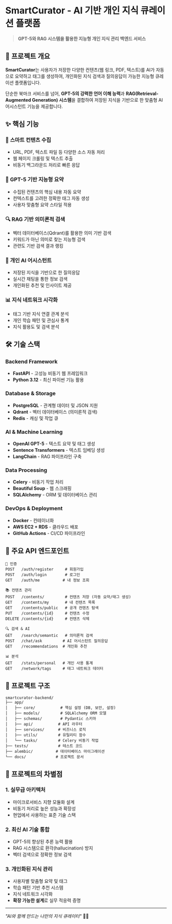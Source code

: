 # SmartCurator - AI 기반 개인 지식 큐레이션 플랫폼

> **GPT-5와 RAG 시스템을 활용한 지능형 개인 지식 관리 백엔드 서비스**

## 🎯 프로젝트 개요

**SmartCurator**는 사용자가 저장한 다양한 컨텐츠(웹 링크, PDF, 텍스트)를 AI가 자동으로 요약하고 태그를 생성하여, 개인화된 지식 검색과 질의응답이 가능한 지능형 큐레이션 플랫폼입니다.

단순한 북마크 서비스를 넘어, **GPT-5의 강력한 언어 이해 능력**과 **RAG(Retrieval-Augmented Generation) 시스템**을 결합하여 저장된 지식을 기반으로 한 맞춤형 AI 어시스턴트 기능을 제공합니다.

## ✨ 핵심 기능

### 📄 **스마트 컨텐츠 수집**
- URL, PDF, 텍스트 파일 등 다양한 소스 자동 처리
- 웹 페이지 크롤링 및 텍스트 추출
- 비동기 백그라운드 처리로 빠른 응답

### 🤖 **GPT-5 기반 지능형 요약**
- 수집된 컨텐츠의 핵심 내용 자동 요약
- 컨텍스트를 고려한 정확한 태그 자동 생성
- 사용자 맞춤형 요약 스타일 적용

### 🔍 **RAG 기반 의미론적 검색**
- 벡터 데이터베이스(Qdrant)를 활용한 의미 기반 검색
- 키워드가 아닌 의미로 찾는 지능형 검색
- 관련도 기반 검색 결과 랭킹

### 💬 **개인 AI 어시스턴트**
- 저장된 지식을 기반으로 한 질의응답
- 실시간 채팅을 통한 정보 검색
- 개인화된 추천 및 인사이트 제공

### 📊 **지식 네트워크 시각화**
- 태그 기반 지식 연결 관계 분석
- 개인 학습 패턴 및 관심사 통계
- 지식 활용도 및 검색 분석

## 🛠 기술 스택

### **Backend Framework**
- **FastAPI** - 고성능 비동기 웹 프레임워크
- **Python 3.12** - 최신 파이썬 기능 활용

### **Database & Storage**
- **PostgreSQL** - 관계형 데이터 및 JSON 지원
- **Qdrant** - 벡터 데이터베이스 (의미론적 검색)
- **Redis** - 캐싱 및 작업 큐

### **AI & Machine Learning**
- **OpenAI GPT-5** - 텍스트 요약 및 태그 생성
- **Sentence Transformers** - 텍스트 임베딩 생성
- **LangChain** - RAG 파이프라인 구축

### **Data Processing**
- **Celery** - 비동기 작업 처리
- **Beautiful Soup** - 웹 스크래핑
- **SQLAlchemy** - ORM 및 데이터베이스 관리

### **DevOps & Deployment**
- **Docker** - 컨테이너화
- **AWS EC2 + RDS** - 클라우드 배포
- **GitHub Actions** - CI/CD 파이프라인

## 🚀 주요 API 엔드포인트

```
🔐 인증
POST   /auth/register     # 회원가입
POST   /auth/login        # 로그인
GET    /auth/me          # 내 정보 조회

📚 컨텐츠 관리
POST   /contents/         # 컨텐츠 저장 (자동 요약/태그 생성)
GET    /contents/my       # 내 컨텐츠 목록
GET    /contents/public   # 공개 컨텐츠 탐색
PUT    /contents/{id}     # 컨텐츠 수정
DELETE /contents/{id}     # 컨텐츠 삭제

🔍 검색 & AI
GET    /search/semantic   # 의미론적 검색
POST   /chat/ask         # AI 어시스턴트 질의응답
GET    /recommendations  # 개인화 추천

📊 분석
GET    /stats/personal   # 개인 사용 통계
GET    /network/tags     # 태그 네트워크 데이터
```

## 📁 프로젝트 구조

```
smartcurator-backend/
├── app/
│   ├── core/           # 핵심 설정 (DB, 보안, 설정)
│   ├── models/         # SQLAlchemy ORM 모델
│   ├── schemas/        # Pydantic 스키마
│   ├── api/           # API 라우터
│   ├── services/      # 비즈니스 로직
│   ├── utils/         # 유틸리티 함수
│   └── tasks/         # Celery 비동기 작업
├── tests/             # 테스트 코드
├── alembic/          # 데이터베이스 마이그레이션
└── docs/             # 프로젝트 문서
```

## 🎯 프로젝트의 차별점

### **1. 실무급 아키텍처**
- 마이크로서비스 지향 모듈화 설계
- 비동기 처리로 높은 성능과 확장성
- 현업에서 사용하는 표준 기술 스택

### **2. 최신 AI 기술 통합**
- GPT-5의 향상된 추론 능력 활용
- RAG 시스템으로 환각(hallucination) 방지
- 벡터 검색으로 정확한 정보 검색

### **3. 개인화된 지식 관리**
- 사용자별 맞춤형 요약 및 태그
- 학습 패턴 기반 추천 시스템
- 지식 네트워크 시각화
- **확장 가능한 설계**로 실무 적응력 증명

***


*"AI와 함께 만드는 나만의 지식 큐레이터"* 🤖✨
